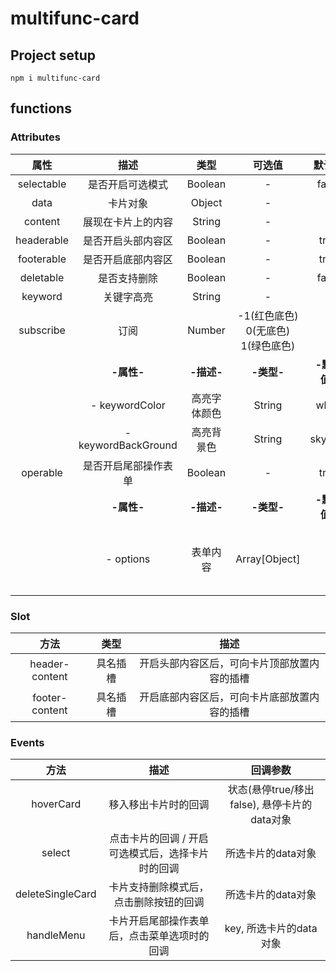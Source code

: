 # multifunc-card

## Project setup
```
npm i multifunc-card
```
## functions

### Attributes
| 属性 | 描述 | 类型 | 可选值 | 默认值 | 例子
| :--: | :--: | :--: | :--: | :--: | :--: |
| selectable | 是否开启可选模式 | Boolean | - | false | - |
| data | 卡片对象 | Object | - | - | - |
| content | 展现在卡片上的内容 | String | - | - | - |
| headerable | 是否开启头部内容区 | Boolean | - | true | - |
| footerable | 是否开启底部内容区 | Boolean | - | true | - |
| deletable | 是否支持删除 | Boolean | - | false | - |
| keyword | 关键字高亮 | String | - | - | - |
| subscribe | 订阅 | Number | -1(红色底色) 0(无底色) 1(绿色底色)| 0 | - |
|  | **-属性-** | **-描述-** | **-类型-** | **-默认值-** | - |
|  | - keywordColor | 高亮字体颜色 | String | white |  - |
|  | - keywordBackGround | 高亮背景色 | String | skyblue | - |
| operable | 是否开启尾部操作表单 | Boolean | - | true | - |
|  | **-属性-** | **-描述-** | **-类型-** | **-默认值-** | - |
|  | - options | 表单内容 | Array[Object] | [] | [{key: 'edit', title: '编辑'}] |

### Slot
| 方法 | 类型 | 描述 |
| :--: | :--: | :--: |
| header-content | 具名插槽 | 开启头部内容区后，可向卡片顶部放置内容的插槽 | 
| footer-content | 具名插槽 | 开启底部内容区后，可向卡片底部放置内容的插槽 | 

### Events
| 方法 | 描述 | 回调参数 |
| :--: | :--: | :--: |
| hoverCard | 移入移出卡片时的回调 | 状态(悬停true/移出false), 悬停卡片的data对象 |
| select | 点击卡片的回调 / 开启可选模式后，选择卡片时的回调 | 所选卡片的data对象 |
| deleteSingleCard | 卡片支持删除模式后，点击删除按钮的回调 | 所选卡片的data对象 |
| handleMenu | 卡片开启尾部操作表单后，点击菜单选项时的回调 | key, 所选卡片的data对象 |
